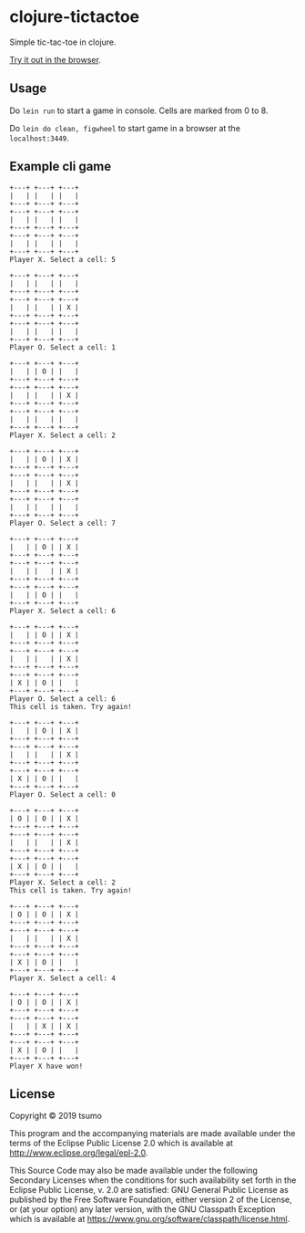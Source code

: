 # clojure-tictactoe

Simple tic-tac-toe in clojure.

[Try it out in the browser](https://tsumo.xyz/tic-tac-toe/).

## Usage

Do `lein run` to start a game in console.
Cells are marked from 0 to 8.

Do `lein do clean, figwheel` to start game in a browser at the `localhost:3449`.

## Example cli game

```
+---+ +---+ +---+
|   | |   | |   |
+---+ +---+ +---+
+---+ +---+ +---+
|   | |   | |   |
+---+ +---+ +---+
+---+ +---+ +---+
|   | |   | |   |
+---+ +---+ +---+
Player X. Select a cell: 5

+---+ +---+ +---+
|   | |   | |   |
+---+ +---+ +---+
+---+ +---+ +---+
|   | |   | | X |
+---+ +---+ +---+
+---+ +---+ +---+
|   | |   | |   |
+---+ +---+ +---+
Player O. Select a cell: 1

+---+ +---+ +---+
|   | | O | |   |
+---+ +---+ +---+
+---+ +---+ +---+
|   | |   | | X |
+---+ +---+ +---+
+---+ +---+ +---+
|   | |   | |   |
+---+ +---+ +---+
Player X. Select a cell: 2

+---+ +---+ +---+
|   | | O | | X |
+---+ +---+ +---+
+---+ +---+ +---+
|   | |   | | X |
+---+ +---+ +---+
+---+ +---+ +---+
|   | |   | |   |
+---+ +---+ +---+
Player O. Select a cell: 7

+---+ +---+ +---+
|   | | O | | X |
+---+ +---+ +---+
+---+ +---+ +---+
|   | |   | | X |
+---+ +---+ +---+
+---+ +---+ +---+
|   | | O | |   |
+---+ +---+ +---+
Player X. Select a cell: 6

+---+ +---+ +---+
|   | | O | | X |
+---+ +---+ +---+
+---+ +---+ +---+
|   | |   | | X |
+---+ +---+ +---+
+---+ +---+ +---+
| X | | O | |   |
+---+ +---+ +---+
Player O. Select a cell: 6
This cell is taken. Try again!

+---+ +---+ +---+
|   | | O | | X |
+---+ +---+ +---+
+---+ +---+ +---+
|   | |   | | X |
+---+ +---+ +---+
+---+ +---+ +---+
| X | | O | |   |
+---+ +---+ +---+
Player O. Select a cell: 0

+---+ +---+ +---+
| O | | O | | X |
+---+ +---+ +---+
+---+ +---+ +---+
|   | |   | | X |
+---+ +---+ +---+
+---+ +---+ +---+
| X | | O | |   |
+---+ +---+ +---+
Player X. Select a cell: 2
This cell is taken. Try again!

+---+ +---+ +---+
| O | | O | | X |
+---+ +---+ +---+
+---+ +---+ +---+
|   | |   | | X |
+---+ +---+ +---+
+---+ +---+ +---+
| X | | O | |   |
+---+ +---+ +---+
Player X. Select a cell: 4

+---+ +---+ +---+
| O | | O | | X |
+---+ +---+ +---+
+---+ +---+ +---+
|   | | X | | X |
+---+ +---+ +---+
+---+ +---+ +---+
| X | | O | |   |
+---+ +---+ +---+
Player X have won!
```

## License

Copyright © 2019 tsumo

This program and the accompanying materials are made available under the
terms of the Eclipse Public License 2.0 which is available at
http://www.eclipse.org/legal/epl-2.0.

This Source Code may also be made available under the following Secondary
Licenses when the conditions for such availability set forth in the Eclipse
Public License, v. 2.0 are satisfied: GNU General Public License as published by
the Free Software Foundation, either version 2 of the License, or (at your
option) any later version, with the GNU Classpath Exception which is available
at https://www.gnu.org/software/classpath/license.html.
